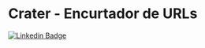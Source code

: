 # Crater - Encurtador de URLs
[![Linkedin Badge](https://img.shields.io/badge/-Testar-66179D?style=for-the-badge&labelColor=66179D&link=https://crater-xi.vercel.app/)](https://crater-xi.vercel.app/) 
